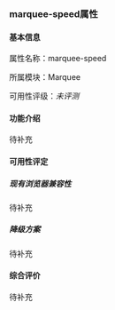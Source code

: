 ### marquee-speed属性

#### 基本信息

属性名称：marquee-speed

所属模块：Marquee

可用性评级：*未评测*

#### 功能介绍

待补充

#### 可用性评定

##### 现有浏览器兼容性

待补充

##### 降级方案

待补充

#### 综合评价

待补充